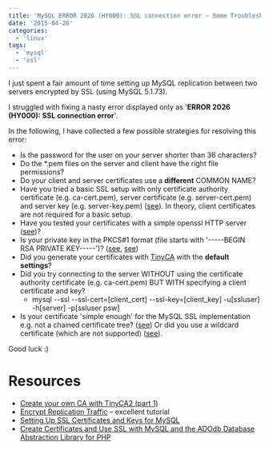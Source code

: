 ```yaml
---
title: 'MySQL ERROR 2026 (HY000): SSL connection error – Some Troubleshooting Ideas'
date: '2015-04-26'
categories:
  - 'linux'
tags:
  - 'mysql'
  - 'ssl'
---
```


I just spent a fair amount of time setting up MySQL replication between two servers encrypted by SSL (using MySQL 5.1.73).

I struggled with fixing a nasty error displayed only as '**ERROR 2026 (HY000): SSL connection error**'.

In the following, I have collected a few possible strategies for resolving this error:

- Is the password for the user on your server shorter than 36 characters?
- Do the \*.pem files on the server and client have the right file permissions?
- Do your client and server certificates use a **different** COMMON NAME?
- Have you tried a basic SSL setup with only certificate authority certificate (e.g. ca-cert.pem), server certificate (e.g. server-cert.pem) and server key (e.g. server-key.pem) ([see](http://www.chriscalender.com/setting-up-ssl-for-mysql/)). In theory, client certificates are not required for a basic setup.
- Have you tested your certificates with a simple openssl HTTP server ([see](http://www.percona.com/blog/2012/11/08/debugging-mysql-ssl-problems/))?
- Is your private key in the PKCS#1 format (file starts with '-----BEGIN RSA PRIVATE KEY-----')? ([see](https://bugs.mysql.com/bug.php?id=71271), [see](http://askubuntu.com/questions/194074/enabling-ssl-in-mysql))
- Did you generate your certificates with [TinyCA](http://www.ghacks.net/2009/09/16/create-your-own-certificate-authority-with-tinyca/) with the **default settings**?
- Did you try connecting to the server WITHOUT using the certificate authority certificate (e.g. ca-cert.pem) BUT WITH specifying a client certificate and key?
  - mysql --ssl --ssl-cert=\[client_cert\] --ssl-key=\[client_key\] -u\[ssluser\] -h\[server\] -p\[ssluser psw\]
- Is your certificate 'simple enough' for the MySQL SSL implementation e.g. not a chained certificate tree? ([see](http://dev.mysql.com/doc/refman/5.6/en/ssl-options.html)) Or did you use a wildcard certificate (which are not supported) ([see](http://stackoverflow.com/questions/20459056/mysql-and-ssl-connection-failing-error-2026-hy000)).

Good luck :)

# Resources

- [Create your own CA with TinyCA2 (part 1)](http://theworldofapenguin.blogspot.com.au/2007/06/create-your-own-ca-with-tinyca2-part-1.html)
- [Encrypt Replication Traffic](http://mysql.wingtiplabs.com/documentation/ssl27yzv/encrypt-replication-traffic) – excellent tutorial
- [Setting Up SSL Certificates and Keys for MySQL](https://dev.mysql.com/doc/refman/5.1/en/creating-ssl-certs.html)
- [Create Certificates and Use SSL with MySQL and the ADOdb Database Abstraction Library for PHP](http://blog.jamesrossiter.co.uk/2011/12/05/create-certificates-and-use-ssl-with-mysql-and-adodb-database-abstraction-library-for-php/)
